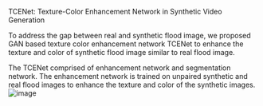 TCENet: Texture-Color Enhancement Network in Synthetic Video Generation

To address the gap between real and synthetic flood image, we proposed GAN based texture color enhancement network TCENet to enhance the texture and color of synthetic flood image similar to real flood image. 

The TCENet comprised of enhancement network and segmentation network. The enhancement network is trained on unpaired synthetic and real flood images to enhance the texture and color of the synthetic images.
![image](https://github.com/wfarz001/TCENet/assets/105995578/5a41ddb7-bebc-4704-9a6d-3552fa83f4a0)
